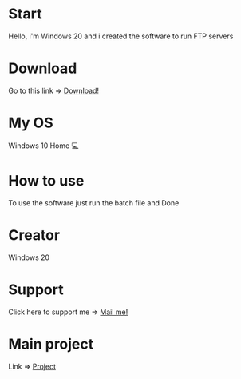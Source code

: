 # Start
Hello, i'm Windows 20 and i created the software to run FTP servers

# Download
Go to this link => <a href="https://github.com/win20-official/FTP-Runner/releases">Download!</a>

# My OS
Windows 10 Home 💻

# How to use
To use the software just run the batch file and Done

# Creator
Windows 20

# Support
Click here to support me => <a href="mailto:Win10Fan000@outlook.com">Mail me!</a>

# Main project
Link => <a href="https://github.com/win20-official/FTP-Runner">Project</a>


